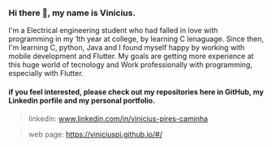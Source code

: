 ### Hi there 👋, my name is Vinicius.
I'm a Electrical engineering student who had falled in love with programming in my 1th year at college, by learning C lenaguage. Since then, I'm learning C, python, Java and I found myself happy by working with mobile development and Flutter. My goals are getting more experience at this huge world of tecnology and Work professionally with programming, especially with Flutter.
#### if you feel interested, please check out my repositories here in GitHub, my Linkedin porfile and my personal portfolio.

>linkedin: www.linkedin.com/in/vinicius-pires-caminha

>web page: https://viniciuspi.github.io/#/


